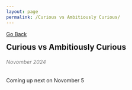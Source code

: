 ```yaml
---
layout: page
permalink: /Curious vs Ambitiously Curious/
---
```

[Go Back](/blog/)
<h2 style="margin: 0;">Curious vs Ambitiously Curious</h2>
<h6 style="color: #7D7D7D;" >Novomber 2024</h6>
Coming up next on Novomber 5